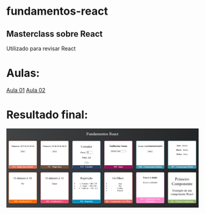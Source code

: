# fundamentos-react
## Masterclass sobre React
 
 Utilizado para revisar React
 
# Aulas:
[Aula 01](https://www.youtube.com/watch?v=XQxitgyZ_S4)
[Aula 02](https://www.youtube.com/watch?v=GJ8Vm-h0V8I)

# Resultado final:
 ![App Logo](imagem_2021-07-02_212146.png)

